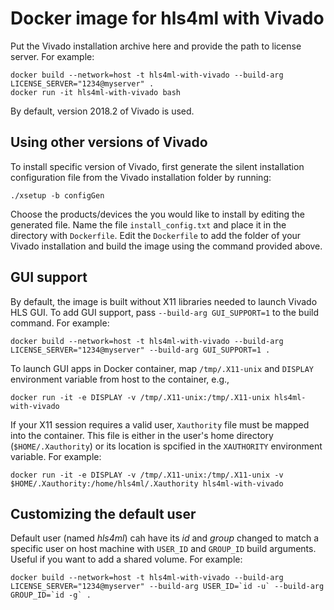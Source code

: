 # Docker image for hls4ml with Vivado

Put the Vivado installation archive here and provide the path to license server.
For example:

```
docker build --network=host -t hls4ml-with-vivado --build-arg LICENSE_SERVER="1234@myserver" .
docker run -it hls4ml-with-vivado bash
```

By default, version 2018.2 of Vivado is used.

## Using other versions of Vivado

To install specific version of Vivado, first generate the silent installation configuration file from the Vivado installation folder by running:

```
./xsetup -b configGen
```

Choose the products/devices the you would like to install by editing the generated file. Name the file `install_config.txt` and place it in the directory with `Dockerfile`. Edit the `Dockerfile` to add the folder of your Vivado installation and build the image using the command provided above. 

## GUI support

By default, the image is built without X11 libraries needed to launch Vivado HLS GUI. To add GUI support, pass `--build-arg GUI_SUPPORT=1` to the build command. For example:

```
docker build --network=host -t hls4ml-with-vivado --build-arg LICENSE_SERVER="1234@myserver" --build-arg GUI_SUPPORT=1 .
```

To launch GUI apps in Docker container, map `/tmp/.X11-unix` and `DISPLAY` environment variable from host to the container, e.g.,

```
docker run -it -e DISPLAY -v /tmp/.X11-unix:/tmp/.X11-unix hls4ml-with-vivado
```

If your X11 session requires a valid user, `Xauthority` file must be mapped into the container. This file is either in the user's home directory (`$HOME/.Xauthority`) or its location is spcified in the `XAUTHORITY` environment variable. For example:

```
docker run -it -e DISPLAY -v /tmp/.X11-unix:/tmp/.X11-unix -v $HOME/.Xauthority:/home/hls4ml/.Xauthority hls4ml-with-vivado
```

## Customizing the default user

Default user (named *hls4ml*) cah have its *id* and *group* changed to match a specific user on host machine with `USER_ID` and `GROUP_ID` build arguments. Useful if you want to add a shared volume. For example:

```
docker build --network=host -t hls4ml-with-vivado --build-arg LICENSE_SERVER="1234@myserver" --build-arg USER_ID=`id -u` --build-arg GROUP_ID=`id -g` .
```